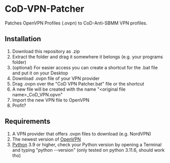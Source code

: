 # CoD-VPN-Patcher
Patches OpenVPN Profiles (.ovpn) to CoD-Anti-SBMM VPN profiles.
## Installation
1. Download this repository as .zip
2. Extract the folder and drag it somewhere it belongs (e.g. your programs folder)
3. (optional) For easier access you can create a shortcut for the .bat file and put it on your Desktop
4. Download .ovpn file of your VPN provider
5. Drag .ovpn over the "CoD VPN Patcher.bat" file or the shortcut
6. A new file will be created with the name "\<original file name>_CoD_VPN.opvn"
7. Import the new VPN file to OpenVPN
8. Profit?

## Requirements
1. A VPN provider that offers .ovpn files to download (e.g. NordVPN)
2. The newest version of [OpenVPN](https://openvpn.net/community-downloads/)
3. [Python](https://www.python.org/downloads/) 3.9 or higher, check your Python version by opening a Terminal and typing "python --version" (only tested on python 3.11.6, should work tho)


